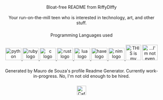 <p align="center">Bloat-free README from RiffyDIffy<br><br>Your run-on-the-mill teen who is interested in technology, art, and other stuff.</p>

###

<p align="center">Programming Languages used</p>

###

<div align="center">
  <a href="https://www.python.org">
    <img src="https://cdn.jsdelivr.net/gh/devicons/devicon/icons/python/python-original.svg" height="40" width="52" alt="python logo" title="Sssssssss...."  />
  </a>
  <a href="https://www.ruby-lang.org/en/">
    <img src="https://cdn.jsdelivr.net/gh/devicons/devicon/icons/ruby/ruby-original.svg" height="40" width="52" alt="ruby logo" title="Ruby! Press the red button! Not the green button! Don't they teach you this in gem school?"
  </a>
  <img src="https://cdn.jsdelivr.net/gh/devicons/devicon/icons/c/c-original.svg" height="40" width="52" alt="c logo" title="Down here in the deep blue s- Argh, wrong joke..." />
  <a href="https://www.rust-lang.org">
    <img src="https://cdn.jsdelivr.net/gh/devicons/devicon/icons/rust/rust-plain.svg" height="40" width="52" alt="rust logo" title="You think Mr. Krabs would favor this language, if he were a programmer."  />
  </a>
  <a href="https://www.lua.org">
    <img src="https://cdn.jsdelivr.net/gh/devicons/devicon/icons/lua/lua-original.svg" height="40" width="52" alt="lua logo" title="LUAU! Wait..."  />
  </a>
    <a href="https://haxe.org">
    <img src="https://upload.wikimedia.org/wikipedia/commons/8/89/Haxe_logo.svg" height="40" width="52" alt="haxe logo" title="I know this was the language used to make Friday Night Funkin', you don't have to remind me every single time..."  />
  </a>
  </a>
    <a href="https://nim-lang.org">
    <img src="https://upload.wikimedia.org/wikipedia/commons/e/e3/Nim_logo.svg" height="40" width="52" alt="nim logo" title="Let's not go through with the king jokes, okay?"  />
  </a>
  <a>
    <img height="50" src="https://upload.wikimedia.org/wikipedia/commons/1/18/ISO_C++_Logo.svg" title="THIS is my grade?! C++?!" />
  </a>
  <a>
    <a href="https://java.com">
    <img height="50" src="[https://upload.wikimedia.org/wikipedia/commons/1/18/ISO_C++_Logo.svg](https://upload.wikimedia.org/wikipedia/en/3/30/Java_programming_language_logo.svg)" title="...I'm not even going to add a joke for this one." />
  </a>
</div>


###

<p align="center">Generated by Mauro de Souza's profile Readme Generator. Currently work-in-progress. No, I'm not old enough to be hired.</p>

###
  
<div align="center">
  <a href="https://forthebadge.com">
    <img height="30" src="https://user-images.githubusercontent.com/81842790/208213473-f046a54c-18e0-41e7-92a4-9d3e144c0622.svg" title="Café au lait! (CONTENT ADVISORY: Strong language in one of the badges.)" />
  </a>
</div>
